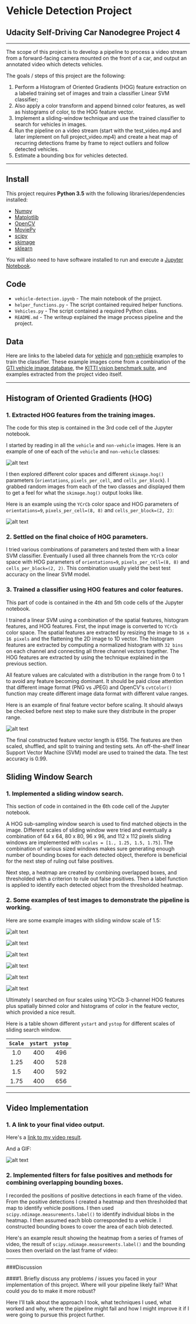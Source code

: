 # Vehicle Detection Project

## Udacity Self-Driving Car Nanodegree Project 4

---

The scope of this project is to develop a pipeline to process a video stream from a forward-facing camera mounted on the front of a car, and output an annotated video which detects vehicles.

The goals / steps of this project are the following:

1. Perform a Histogram of Oriented Gradients (HOG) feature extraction on a labeled training set of images and train a classifier Linear SVM classifier;
2. Also apply a color transform and append binned color features, as well as histograms of color, to the HOG feature vector.
3. Implement a sliding-window technique and use the trained classifier to search for vehicles in images.
4. Run the pipeline on a video stream (start with the test_video.mp4 and later implement on full project_video.mp4) and create a heat map of recurring detections frame by frame to reject outliers and follow detected vehicles.
5. Estimate a bounding box for vehicles detected.

[//]: # (Image References)
[image1]: ./output_images/data_exploration.png
[image2]: ./output_images/HOG_example.png
[image3]: ./output_images/combined_features.png
[image4]: ./output_images/bboxes_and_heat_1.png
[image5]: ./output_images/bboxes_and_heat_2.png
[image6]: ./output_images/bboxes_and_heat_3.png
[image7]: ./output_images/bboxes_and_heat_4.png
[image8]: ./output_images/bboxes_and_heat_5.png
[image9]: ./output_images/bboxes_and_heat_6.png
[video1]: ./output_images/project_video.gif

---

## Install

This project requires **Python 3.5** with the following libraries/dependencies installed:

- [Numpy](http://www.numpy.org/)
- [Matplotlib](http://matplotlib.org/)
- [OpenCV](http://opencv.org/)
- [MoviePy](http://zulko.github.io/moviepy/)
- [scipy](https://www.scipy.org/)
- [skimage](http://scikit-image.org/)
- [sklearn](http://scikit-learn.org/)

You will also need to have software installed to run and execute a [Jupyter Notebook](http://jupyter.org/).

## Code

- `vehicle-detection.ipynb` - The main notebook of the project.
- `helper_functions.py` - The script contained required helper functions.
- `Vehicles.py` - The script contained a required Python class.
- `README.md` - The writeup explained the image process pipeline and the project.

## Data

Here are links to the labeled data for [vehicle](https://s3.amazonaws.com/udacity-sdc/Vehicle_Tracking/vehicles.zip) and [non-vehicle](https://s3.amazonaws.com/udacity-sdc/Vehicle_Tracking/non-vehicles.zip) examples to train the classifier. These example images come from a combination of the [GTI vehicle image database](http://www.gti.ssr.upm.es/data/Vehicle_database.html), the [KITTI vision benchmark suite](http://www.cvlibs.net/datasets/kitti/), and examples extracted from the project video itself.

---

## Histogram of Oriented Gradients (HOG)

### 1. Extracted HOG features from the training images.

The code for this step is contained in the 3rd code cell of the Jupyter notebook.  

I started by reading in all the `vehicle` and `non-vehicle` images. Here is an example of one of each of the `vehicle` and `non-vehicle` classes:

![alt text][image1]

I then explored different color spaces and different `skimage.hog()` parameters (`orientations`, `pixels_per_cell`, and `cells_per_block`). I grabbed random images from each of the two classes and displayed them to get a feel for what the `skimage.hog()` output looks like.

Here is an example using the `YCrCb` color space and HOG parameters of `orientations=9`, `pixels_per_cell=(8, 8)` and `cells_per_block=(2, 2)`:

![alt text][image2]

### 2. Settled on the final choice of HOG parameters.

I tried various combinations of parameters and tested them with a linear SVM classifier. Eventually I used all three channels from the `YCrCb` color space with HOG parameters of `orientations=9`, `pixels_per_cell=(8, 8)` and `cells_per_block=(2, 2)`. This combination usually yield the best test accuracy on the linear SVM model.

### 3. Trained a classifier using HOG features and color features.

This part of code is contained in the 4th and 5th code cells of the Jupyter notebook.

I trained a linear SVM using a combination of the spatial features, histogram features, and HOG features. First, the input image is converted to `YCrCb` color space. The spatial features are extracted by resizing the image to `16 x 16 pixels` and the flattening the 2D image to 1D vector. The histogram features are extracted by computing a normalized histogram with `32 bins` on each channel and connecting all three channel vectors together. The HOG features are extracted by using the technique explained in the previous section.

All feature values are calculated with a distribution in the range from 0 to 1 to avoid any feature becoming dominant. It should be paid close attention that different image format (PNG vs JPEG) and OpenCV's `cvtColor()` function may create different image data format with different value ranges.

Here is an example of final feature vector before scaling. It should always be checked before next step to make sure they distribute in the proper range.

![alt text][image3]

The final constructed feature vector length is 6156. The features are then scaled, shuffled, and split to training and testing sets. An off-the-shelf linear Support Vector Machine (SVM) model are used to trained the data. The test accuracy is 0.99.

## Sliding Window Search

### 1. Implemented a sliding window search.

This section of code in contained in the 6th code cell of the Jupyter notebook.

A HOG sub-sampling window search is used to find matched objects in the image. Different scales of sliding window were tried and eventually a combination of 64 x 64, 80 x 80, 96 x 96, and 112 x 112 pixels sliding windows are implemented with `scales = [1., 1.25, 1.5, 1.75]`. The combination of various sized windows makes sure generating enough number of bounding boxes for each detected object, therefore is beneficial for the next step of ruling out false positives.

Next step, a heatmap are created by combining overlapped boxes, and thresholded with a criterion to rule out false positives. Then a label function is applied to identify each detected object from the thresholded heatmap.

### 2. Some examples of test images to demonstrate the pipeline is working.

Here are some example images with sliding window scale of 1.5:

![alt text][image4]

![alt text][image5]

![alt text][image6]

![alt text][image7]

![alt text][image8]

![alt text][image9]

Ultimately I searched on four scales using YCrCb 3-channel HOG features plus spatially binned color and histograms of color in the feature vector, which provided a nice result.

Here is a table shown different `ystart` and `ystop` for different scales of sliding search window.

|`Scale`|`ystart`|`ystop`|
|:-----:|:------:|:-----:|
| 1.0   |  400   |  496  |
| 1.25  |  400   |  528  |
| 1.5   |  400   |  592  |
| 1.75  |  400   |  656  |

---

## Video Implementation

### 1. A link to your final video output.

Here's a [link to my video result](https://youtu.be/_S3sjjg78oc).

And a GIF:

![alt text][video1]

### 2. Implemented filters for false positives and methods for combining overlapping bounding boxes.

I recorded the positions of positive detections in each frame of the video.  From the positive detections I created a heatmap and then thresholded that map to identify vehicle positions.  I then used `scipy.ndimage.measurements.label()` to identify individual blobs in the heatmap.  I then assumed each blob corresponded to a vehicle.  I constructed bounding boxes to cover the area of each blob detected.  

Here's an example result showing the heatmap from a series of frames of video, the result of `scipy.ndimage.measurements.label()` and the bounding boxes then overlaid on the last frame of video:

---

###Discussion

####1. Briefly discuss any problems / issues you faced in your implementation of this project.  Where will your pipeline likely fail?  What could you do to make it more robust?

Here I'll talk about the approach I took, what techniques I used, what worked and why, where the pipeline might fail and how I might improve it if I were going to pursue this project further.  
